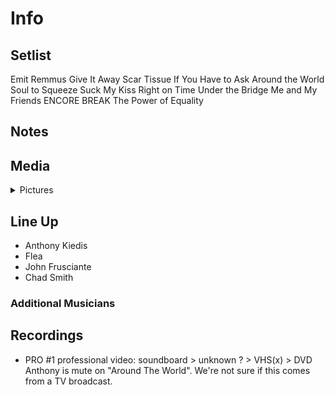 # Info

## Setlist

Emit Remmus
Give It Away
Scar Tissue
If You Have to Ask
Around the World
Soul to Squeeze
Suck My Kiss
Right on Time
Under the Bridge
Me and My Friends
ENCORE BREAK
The Power of Equality

## Notes

## Media 

<details>
  <summary>Pictures</summary>
  <!--<img alt="Setlist" title="Setlist" src="_.jpg" height="200" />
  <img alt="Clipping" title="Clipping" src="_.jpg" height="200" />
  <img alt="Flyer" title="Flyer" src="_.jpg" height="200" />-->
</details>

## Line Up

* Anthony Kiedis
* Flea
* John Frusciante
* Chad Smith

### Additional Musicians

## Recordings

* PRO #1 professional video: soundboard > unknown ? > VHS(x) > DVD Anthony is mute on "Around The World". We're not sure if this comes from a TV broadcast.
